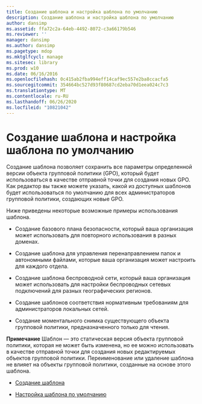 ```yaml
---
title: Создание шаблона и настройка шаблона по умолчанию
description: Создание шаблона и настройка шаблона по умолчанию
author: dansimp
ms.assetid: ffa72c2a-64eb-4492-8072-c3a66179b546
ms.reviewer: ''
manager: dansimp
ms.author: dansimp
ms.pagetype: mdop
ms.mktglfcycl: manage
ms.sitesec: library
ms.prod: w10
ms.date: 06/16/2016
ms.openlocfilehash: 0c415ab2fba994eff14caf9ec557e2ba8ccacfa5
ms.sourcegitcommit: 354664bc527d93f80687cd2eba70d1eea024c7c3
ms.translationtype: MT
ms.contentlocale: ru-RU
ms.lasthandoff: 06/26/2020
ms.locfileid: "10821042"
---
```

# Создание шаблона и настройка шаблона по умолчанию


Создание шаблона позволяет сохранить все параметры определенной версии объекта групповой политики (GPO), который будет использоваться в качестве отправной точки для создания новых GPO. Как редактор вы также можете указать, какой из доступных шаблонов будет использоваться по умолчанию для всех администраторов групповой политики, создающих новые GPO.

Ниже приведены некоторые возможные примеры использования шаблона.

-   Создание базового плана безопасности, который ваша организация может использовать для повторного использования в разных доменах.

-   Создание шаблона для управления перенаправлением папок и автономными файлами, которые ваша организация может настроить для каждого отдела.

-   Создание шаблона беспроводной сети, который ваша организация может использовать для настройки беспроводных сетевых подключений для разных географических регионов.

-   Создание шаблонов соответствия нормативным требованиям для администраторов локальных сетей.

-   Создание моментального снимка существующего объекта групповой политики, предназначенного только для чтения.

**Примечание**  Шаблон — это статическая версия объекта групповой политики, которая не может быть изменена, но ее можно использовать в качестве отправной точки для создания новых редактируемых объектов групповой политики. Переименование или удаление шаблона не влияет на объекты групповой политики, созданные на основе этого шаблона.

 

-   [Создание шаблона](create-a-template-agpm40.md)

-   [Настройка шаблона по умолчанию](set-a-default-template-agpm40.md)

 

 





